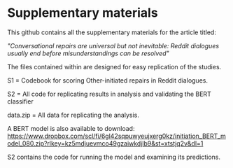 # Supplementary materials

This github contains all the supplementary materials for the article titled:

*"Conversational repairs are universal but not inevitable: Reddit dialogues usually end before misunderstandings can be resolved"*

The files contained within are designed for easy replication of the studies. 

S1 = Codebook for scoring Other-initiated repairs in Reddit dialogues.

S2 = All code for replicating results in analysis and validating the BERT classifier

data.zip = All data for replicating the analysis.

A BERT model is also available to download:
https://www.dropbox.com/scl/fi/6gl42sqpuwyeujxerg0kz/initiation_BERT_model_080.zip?rlkey=kz5mdjuevmco49gzaiwkdjlb9&st=xtstjq2v&dl=1

S2 contains the code for running the model and examining its predictions. 
